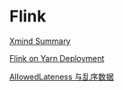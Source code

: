 # Flink

[Xmind Summary](FlinkSummary.xmind)

[Flink on Yarn Deployment](FlinkOnYarnDeployment.md)

[AllowedLateness 与乱序数据](AllowedLateness.md)

